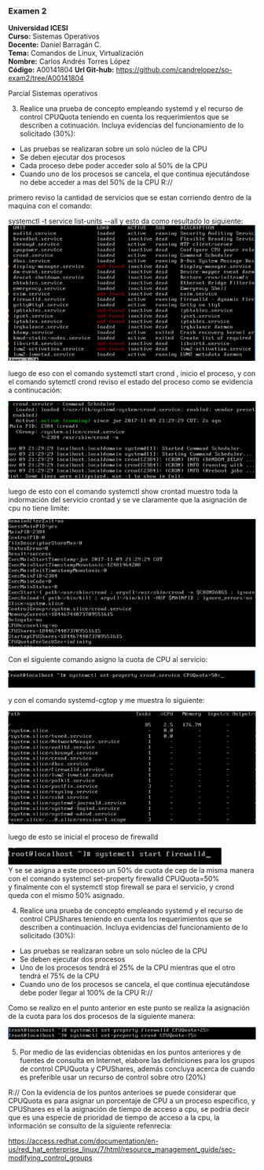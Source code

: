 ### Examen 2
**Universidad ICESI**  
**Curso:** Sistemas Operativos  
**Docente:** Daniel Barragán C.  
**Tema:** Comandos de Linux, Virtualización  
**Nombre:** Carlos Andrés Torres López  
**Código:** A00141804
**Url Git-hub:** https://github.com/candrelopez/so-exam2/tree/A00141804


Parcial Sistemas operativos  

3. Realice una prueba de concepto empleando systemd y el recurso de control CPUQuota teniendo en cuenta los requerimientos que se describen a cotinuación. Incluya evidencias del funcionamiento de lo solicitado (30%):
 * Las pruebas se realizaran sobre un solo núcleo de la CPU
 * Se deben ejecutar dos procesos
 * Cada proceso debe poder acceder solo al 50% de la CPU
 * Cuando uno de los procesos se cancela, el que continua ejecutándose no debe acceder a mas del 50% de la CPU
 R://
 
 primero reviso la cantidad de servicios que se estan corriendo dentro de la maquina con el comando:
 
 systemctl -t service list-units --all y esto da como resultado lo siguiente:
 ![Suma_completa](servicios.PNG)  
   
   
luego de eso con el comando systemctl start crond , inicio el proceso, y con el comando sytemctl crond reviso el estado del proceso
como se evidencia a continucación:

![procesos](Proceso.PNG)  

luego de esto con el comando systemctl show crontad muestro toda la indormación del servicio crontad y se ve claramente que la asignación de cpu no tiene limite:  

![INFO](INFO.PNG)  
  
Con el siguiente comando asigno la cuota de CPU al servicio:  

![asig](Asig.PNG) 

y con el comando systemd-cgtop y me muestra lo siguiente:

![activos](Procesos_activos.PNG)  

luego de esto se inicial el proceso de firewalld  
  
![firewall](Firewall.PNG)   
Y se se asigna a este proceso un 50% de cuota de cep de la misma manera con el comando systemcl set-property firewalld CPUQuota=50%  
y finalmente con el systemctl stop firewall se para el servicio, y crond queda con el mismo 50% asignado.
 
4.  Realice una prueba de concepto empleando systemd y el recurso de control CPUShares teniendo en cuenta los requerimientos que se describen a continuación. Incluya evidencias del funcionamiento de lo solicitado (30%):
 * Las pruebas se realizaran sobre un solo núcleo de la CPU
 * Se deben ejecutar dos procesos
 * Uno de los procesos tendrá el 25% de la CPU mientras que el otro tendrá el 75% de la CPU
 * Cuando uno de los procesos se cancela, el que continua ejecutándose debe poder llegar al 100% de la CPU
 R://   
 
 Como se realizo en el punto anterior en este punto se realiza la asignación de la cuota para los dos procesos de la siguiente manera:
 
 ![cuota](cuota.PNG)  
 
5. Por medio de las evidencias obtenidas en los puntos anteriores y de fuentes de consulta en Internet, elabore las definiciones para los grupos de control CPUQuota y CPUShares, además concluya acerca de cuando es preferible usar un recurso de control sobre otro (20%)

  
R://
Con la evidencia de los puntos anterioes se puede considerar que CPUQuota es para asignar un porcentaje de CPU a un proceso especifico, y CPUShares es el la asignación de tiempo de acceso a cpu, se podria decir que es una especie de prioridad de tiempo de acceso a la cpu, la información se consulto de la siguiente refenrecia:


https://access.redhat.com/documentation/en-us/red_hat_enterprise_linux/7/html/resource_management_guide/sec-modifying_control_groups




 
